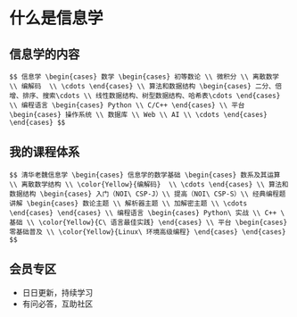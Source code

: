 # 什么是信息学

		
## 信息学的内容

`$$
信息学
\begin{cases}
  数学
  \begin{cases}
   初等数论 \\
   微积分 \\
   离散数学 \\
   编解码  \\
   \cdots
  \end{cases} \\
  算法和数据结构
  \begin{cases}
   二分、倍增、排序、搜索\cdots \\
   线性数据结构、树型数据结构、哈希表\cdots
  \end{cases}  \\
  编程语言
  \begin{cases}
   Python \\
   C/C++
  \end{cases} \\
  平台
  \begin{cases}
   操作系统 \\
   数据库 \\
   Web \\
   AI \\
   \cdots
  \end{cases}
\end{cases}
$$`

		
## 我的课程体系

`$$
清华老魏信息学
\begin{cases}
  信息学的数学基础
  \begin{cases}
   数系及其运算 \\
   离散数学结构 \\
   \color{Yellow}{编解码}  \\
   \cdots
  \end{cases} \\
  算法和数据结构
  \begin{cases}
   入门（NOI\ CSP-J）\\
   提高（NOI\ CSP-S）\\
   经典编程题讲解
     \begin{cases}
      数论主题 \\
      解析器主题 \\
      加解密主题 \\
      \cdots
     \end{cases}
  \end{cases} \\
  编程语言
  \begin{cases}
   Python\ 实战 \\
   C++ \ 基础 \\
   \color{Yellow}{C\ 语言最佳实践}
  \end{cases} \\
  平台
  \begin{cases}
   零基础普及 \\
   \color{Yellow}{Linux\ 环境高级编程}
  \end{cases}
\end{cases}
$$`

		
## 会员专区

- 日日更新，持续学习
- 有问必答，互助社区

